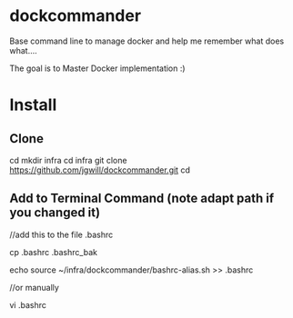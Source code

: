 # dockcommander
Base command line to manage docker and help me remember what does what....

The goal is to Master Docker implementation :)


# Install

## Clone 
cd
mkdir infra
cd infra
git clone https://github.com/jgwill/dockcommander.git
cd 

## Add to Terminal Command (note adapt path if you changed it)

//add this  to the file .bashrc

cp .bashrc .bashrc_bak

echo source ~/infra/dockcommander/bashrc-alias.sh >> .bashrc

//or manually

vi .bashrc



